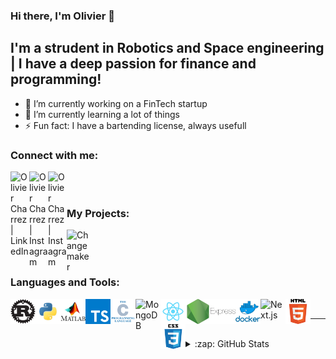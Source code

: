 ### Hi there, I'm Olivier 👋

## I'm a strudent in Robotics and Space engineering | I have a deep passion for finance and programming!


- 🔭 I’m currently working on a FinTech startup
- 🌱 I’m currently learning a lot of things
- ⚡ Fun fact: I have a bartending license, always usefull

### Connect with me:

[<img align="left" alt="Olivier Charrez | LinkedIn" width="30px" src="https://cdn.jsdelivr.net/npm/simple-icons@v3/icons/linkedin.svg" />][linkedin]
[<img align="left" alt="Olivier Charrez | Instagram" width="30px" src="https://cdn.jsdelivr.net/npm/simple-icons@v3/icons/instagram.svg" />][instagram]
[<img align="left" alt="Olivier Charrez | Instagram" width="30px" src="https://cdn.jsdelivr.net/npm/simple-icons@3.12.0/icons/facebook.svg" />][facebook]

<br /><br />

### My Projects:

[<img align="left" alt="Changemaker" width="40px" src="https://www.epfl.ch/about/overview/wp-content/uploads/2020/07/logo-epfl-1024x576.png" />][changemaker]

<br /><br /><br />

### Languages and Tools:

<img align="left" alt="Rust" width="40px" src="https://raw.githubusercontent.com/github/explore/80688e429a7d4ef2fca1e82350fe8e3517d3494d/topics/rust/rust.png" />
<img align="left" alt="Python" width="40px40px" src="https://raw.githubusercontent.com/github/explore/80688e429a7d4ef2fca1e82350fe8e3517d3494d/topics/python/python.png" />
<img align="left" alt="Matlab" width="40px" src="https://raw.githubusercontent.com/github/explore/80688e429a7d4ef2fca1e82350fe8e3517d3494d/topics/matlab/matlab.png" />
<img align="left" alt="typescript" width="40px" src="https://raw.githubusercontent.com/github/explore/80688e429a7d4ef2fca1e82350fe8e3517d3494d/topics/typescript/typescript.png" />
<img align="left" alt="C" width="40px" src="https://raw.githubusercontent.com/github/explore/80688e429a7d4ef2fca1e82350fe8e3517d3494d/topics/c/c.png" />
<img align="left" alt="MongoDB" width="40px" src="https://1000logos.net/wp-content/uploads/2020/08/MongoDB-Emblem.jpg" />
<img align="left" alt="React" width="40px" src="https://raw.githubusercontent.com/github/explore/80688e429a7d4ef2fca1e82350fe8e3517d3494d/topics/react/react.png" />
<img align="left" alt="Node.js" width="40px" src="https://raw.githubusercontent.com/github/explore/80688e429a7d4ef2fca1e82350fe8e3517d3494d/topics/nodejs/nodejs.png" />
<img align="left" alt="Express.js" width="40px" src="https://raw.githubusercontent.com/github/explore/80688e429a7d4ef2fca1e82350fe8e3517d3494d/topics/express/express.png" />
<img align="left" alt="Docker" width="40px" src="https://raw.githubusercontent.com/github/explore/80688e429a7d4ef2fca1e82350fe8e3517d3494d/topics/docker/docker.png" />
<img align="left" alt="Next.js" width="40px" src="https://upload.wikimedia.org/wikipedia/commons/8/8e/Nextjs-logo.svg" />
<img align="left" alt="HTML5" width="40px" src="https://raw.githubusercontent.com/github/explore/80688e429a7d4ef2fca1e82350fe8e3517d3494d/topics/html/html.png" />
<img align="left" alt="CSS3" width="40px" src="https://raw.githubusercontent.com/github/explore/80688e429a7d4ef2fca1e82350fe8e3517d3494d/topics/css/css.png" />

<br />

---

<br />

<details>
  <summary>:zap: GitHub Stats</summary>
  
[![Anurag's github stats](https://github-readme-stats.vercel.app/api?username=KookaS&show_icons=true&include_all_commits=true&icon_color=blue)](https://github.com/anuraghazra/github-readme-stats)

</details>



[instagram]: https://www.instagram.com/olivier_charrez/
[linkedin]: https://www.linkedin.com/in/olivier-charrez/
[facebook]: https://www.facebook.com/olivier.charrez
[changemaker]: https://www.epfl.ch/innovation/startup/students/epfl-changemakers/
